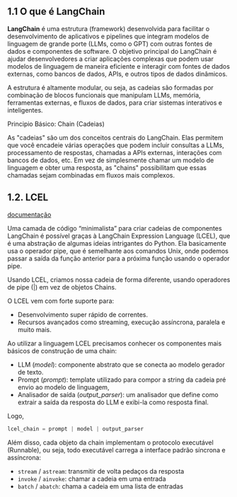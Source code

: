 ## 1.1 O que é LangChain

**LangChain** é uma estrutura (framework) desenvolvida para facilitar o desenvolvimento de aplicativos e pipelines que integram modelos de linguagem de grande porte (LLMs, como o GPT) com outras fontes de dados e componentes de software. O objetivo principal do LangChain é ajudar desenvolvedores a criar aplicações complexas que podem usar modelos de linguagem de maneira eficiente e interagir com fontes de dados externas, como bancos de dados, APIs, e outros tipos de dados dinâmicos.

A estrutura é altamente modular, ou seja, as cadeias são formadas por combinação de blocos funcionais que manipulam LLMs, memória, ferramentas externas, e fluxos de dados, para criar sistemas interativos e inteligentes.

Principio Básico: Chain (Cadeias)

As "cadeias" são um dos conceitos centrais do LangChain. Elas permitem que você encadeie várias operações que podem incluir consultas a LLMs, processamento de respostas, chamadas a APIs externas, interações com bancos de dados, etc. Em vez de simplesmente chamar um modelo de linguagem e obter uma resposta, as "chains" possibilitam que essas chamadas sejam combinadas em fluxos mais complexos.

## 1.2. LCEL

[documentação](https://python.langchain.com/docs/concepts/#langchain-expression-language-lcel)

Uma camada de código “minimalista” para criar cadeias de componentes LangChain é possível graças à LangChain Expression Language (LCEL), que é uma abstração de algumas ideias intrigantes do Python. Ela basicamente usa o operador pipe, que é semelhante aos comandos Unix, onde podemos passar a saída da função anterior para a próxima função usando o operador pipe.

Usando LCEL, criamos nossa cadeia de forma diferente, usando operadores de pipe (|) em vez de objetos Chains.

O LCEL vem com forte suporte para:

- Desenvolvimento super rápido de correntes.
- Recursos avançados como streaming, execução assíncrona, paralela e muito mais.

Ao utilizar a linguagem LCEL precisamos conhecer os componentes mais básicos de construção de uma chain:

- LLM (*model*): componente abstrato que se conecta ao modelo gerador de texto.
- Prompt (*prompt*): template utilizado para compor a string da cadeia pré envio ao modelo de linguagem,
- Analisador de saída (*output_parser*): um analisador que define como extrair a saída da resposta do LLM e exibi-la como resposta final.

Logo,
```python
lcel_chain = prompt | model | output_parser
```

Além disso, cada objeto da chain implementam o protocolo executável (Runnable), ou seja, todo executável carrega a interface padrão síncrona e assíncrona:

- `stream` / `astream`: transmitir de volta pedaços da resposta
- `invoke` / `ainvoke`: chamar a cadeia em uma entrada
- `batch` / `abatch`: chama a cadeia em uma lista de entradas


